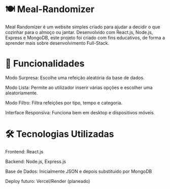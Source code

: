 # 🍽️ Meal-Randomizer

Meal Randomizer é um website simples criado para ajudar a decidir o que cozinhar para o almoço ou jantar.
Desenvolvido com React.js, Node.js, Express e MongoDB, este projeto foi criado com fins educativos, de forma a aprender mais sobre desenvolvimento Full-Stack.

# 🚀 Funcionalidades
Modo Surpresa: Escolhe uma refeição aleatória da base de dados.

Modo Lista: Permite ao utilizador inserir várias opções e escolher uma aleatoriamente.

Modo Filtro: Filtra refeições por tipo, tempo e categoria.

Interface Responsiva: Funciona bem em desktop e dispositivos móveis.

# 🛠️ Tecnologias Utilizadas
Frontend: React.js

Backend: Node.js, Express.js

Base de Dados: Inicialmente JSON e depois substituido por MongoDB

Deploy futuro: Vercel/Render (planeado)
